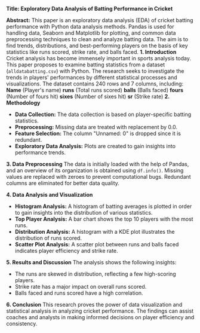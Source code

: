 **Title: Exploratory Data Analysis of Batting Performance in Cricket**

**Abstract:**
This paper is an exploratory data analysis (EDA) of cricket batting performance with Python data analysis methods. Pandas is used for handling data, Seaborn and Matplotlib for plotting,
and common data preprocessing techniques to clean and analyze batting data.
The aim is to find trends, distributions, and best-performing players on the basis of key statistics like runs scored, strike rate, and balls faced.
**1. Introduction**
Cricket analysis has become immensely important in sports analysis today.
This paper proposes to examine batting statistics from a dataset (`alldatabatting.csv`) with Python. 
The research seeks to investigate the trends in players' performances by different statistical processes and visualizations.
The dataset contains 240 rows and 7 columns, including:
**Name** (Player's name)
**runs** (Total runs scored)
**balls** (Balls faced)
**fours** (Number of fours hit)
**sixes** (Number of sixes hit)
**sr** (Strike rate)
**2. Methodology**
- **Data Collection:** The data collection is based on player-specific batting statistics.
- **Preprocessing:** Missing data are treated with replacement by 0.0.
- **Feature Selection:** The column "Unnamed: 0" is dropped since it is redundant.
- **Exploratory Data Analysis:** Plots are created to gain insights into performance trends.

**3. Data Preprocessing**
The data is initially loaded with the help of Pandas, and an overview of its organization is obtained using `df.info()`. Missing values are replaced with zeroes to prevent computational bugs. 
Redundant columns are eliminated for better data quality.

**4. Data Analysis and Visualization**
- **Histogram Analysis:** A histogram of batting averages is plotted in order to gain insights into the distribution of various statistics.
- **Top Player Analysis:** A bar chart shows the top 10 players with the most runs.
- **Distribution Analysis:** A histogram with a KDE plot illustrates the distribution of runs scored.
- **Scatter Plot Analysis:** A scatter plot between runs and balls faced indicates player efficiency and strike rate.

**5. Results and Discussion**
The analysis shows the following insights:
- The runs are skewed in distribution, reflecting a few high-scoring players.
- Strike rate has a major impact on overall runs scored.
- Balls faced and runs scored have a high correlation.

**6. Conclusion**
This research proves the power of data visualization and statistical analysis in analyzing cricket performance. The findings can assist coaches and analysts in making informed decisions on player efficiency and consistency.
